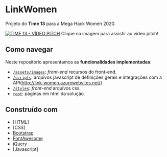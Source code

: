 # LinkWomen

Projeto do **Time 13** para a Mega Hack Women 2020.

[![TIME 13 - VÍDEO PITCH](assets/images/login-logo.png)](https://youtu.be/mdtwVH90iWE)
Clique na imagem para assistir ao vídeo pitch!

## Como navegar

Neste repositório apresentamos as **funcionalidades implementadas**:

* [`/assets/images`](images): *front-end* recursos do front-end.
* [`/scripts`](scripts):  arquivos javascript de definições gerais e integrações com a API(http://link-women.azurewebsites.net/)
* [`/styles`](styles): *front-end* arquivos css.
* [`root`](root): páginas em html da solução.

## Construído com

* [HTML]
* [CSS]
* [Bootstrap](https://getbootstrap.com/)
* [FontAwesome](https://fontawesome.com/)
* [jQuery](https://jquery.com/)
* [Javascript]
